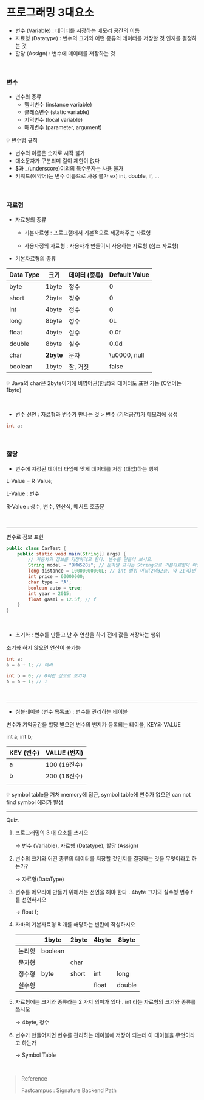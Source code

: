 # 프로그래밍 3대요소

- 변수 (Variable) : 데이터를 저장하는 메모리 공간의 이름
- 자료형 (Datatype) : 변수의 크기와 어떤 종류의 데이터를 저장할 것 인지를 결정하는 것
- 할당 (Assign) : 변수에 데이터를 저장하는 것

<br/>

### 변수

- 변수의 종류
  - 멤버변수 (instance variable)
  - 클래스변수 (static variable)
  - 지역변수 (local variable)
  - 매개변수 (parameter, argument)

:bulb: 변수명 규칙

- 변수의 이름은 숫자로 시작 불가
- 대소문자가 구분되며 길이 제한이 없다
- $과 _(underscore)이외의 특수문자는 사용 불가
- 키워드(예약어)는 변수 이름으로 사용 불가 ex) int, double, if, ...

<br/>

### 자료형

- 자료형의 종류

  - 기본자료형 : 프로그램에서 기본적으로 제공해주는 자료형

  - 사용자정의 자료형 : 사용자가 만들어서 사용하는 자료형 (참조 자료형)

- 기본자료형의 종류

| Data Type | 크기      | 데이터 (종류) | Default Value |
| --------- | --------- | ------------- | ------------- |
| byte      | 1byte     | 정수          | 0             |
| short     | 2byte     | 정수          | 0             |
| int       | 4byte     | 정수          | 0             |
| long      | 8byte     | 정수          | 0L            |
| float     | 4byte     | 실수          | 0.0f          |
| double    | 8byte     | 실수          | 0.0d          |
| char      | **2byte** | 문자          | \u0000, null  |
| boolean   | 1byte     | 참, 거짓      | false         |

:bulb: Java의 char은 2byte이기에 비영어권(한글)의 데이터도 표현 가능 (C언어는 1byte)

<br/>

- 변수 선언 : 자료형과 변수가 만나는 것 > 변수 (기억공간)가 메모리에 생성

```java
int a;
```

<br/>

### 할당

- 변수에 지정된 데이터 타입에 맞게 데이터를 저장 (대입)하는 행위

L-Value = R-Value;

L-Value : 변수

R-Value : 상수, 변수, 연산식, 메서드 호출문

<br/>

-----

변수로 정보 표현

```java
public class CarTest {
    public static void main(String[] args) {
        // 자동차의 정보를 저장하려고 한다. 변수를 만들어 보시오.
        String model = "BMW528i"; // 문자열 표기는 String으로 기본자료형이 아닌 String class를 참조
        long distance = 10000000000L; // int 범위 이상(2의32승, 약 21억)인 경우 뒤에 L을 붙여 long임을 인식
        int price = 60000000;
        char type = 'A';
        boolean auto = true;
        int year = 2015;
        float gasmi = 12.5f; // f
    }
}
```

<br/>

- 초기화 : 변수를 만들고 난 후 연산을 하기 전에 값을 저장하는 행위

초기화 하지 않으면 연산이 불가능

```java
int a;
a = a + 1; // 에러

int b = 0; // 0이란 값으로 초기화
b = b + 1; // 1
```

<br/>

---

- 심볼테이블 (변수 목록표) : 변수를 관리하는 테이블

변수가 기억공간을 할당 받으면 변수의 번지가 등록되는 테이블, KEY와 VALUE

int a; int b;

| KEY (변수) | VALUE (번지) |
| ---------- | ------------ |
| a          | 100 (16진수) |
| b          | 200 (16진수) |
|            |              |

:bulb: symbol table을 거쳐 memory에 접근, symbol table에 변수가 없으면 can not find symbol 에러가 발생

---

Quiz.

1. 프로그래밍의 3 대 요소를 쓰시오

   → 변수 (Variable), 자료형 (Datatype), 할당 (Assign)

2. 변수의 크기와 어떤 종류의 데이터를 저장할 것인지를 결정하는 것을 무엇이라고 하는가?

   → 자료형(DataType)

3. 변수를 메모리에 만들기 위해서는 선언을 해야 한다 . 4byte 크기의 실수형 변수 f 를 선언하시오

   → float f;

4. 자바의 기본자료형 8 개를 해당하는 빈칸에 작성하시오

   |        | 1byte   | 2byte | 4byte | 8byte  |
   | ------ | ------- | ----- | ----- | ------ |
   | 논리형 | boolean |       |       |        |
   | 문자형 |         | char  |       |        |
   | 정수형 | byte    | short | int   | long   |
   | 실수형 |         |       | float | double |

5. 자료형에는 크기와 종류라는 2 가지 의미가 있다 . int 라는 자료형의 크기와 종류를 쓰시오

   → 4byte, 정수

6. 변수가 만들어지면 변수를 관리하는 테이블에 저장이 되는데 이 테이블을 무엇이라고 하는가

   → Symbol Table

<br/>

> Reference
>
> Fastcampus : Signature Backend Path